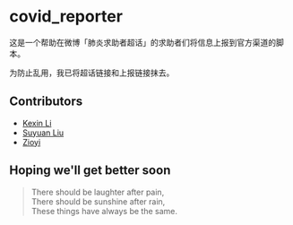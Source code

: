# covid_reporter

这是一个帮助在微博「肺炎求助者超话」的求助者们将信息上报到官方渠道的脚本。

为防止乱用，我已将超话链接和上报链接抹去。

## Contributors

- [Kexin Li](https://github.com/Kexin-Li)
- [Suyuan Liu](https://github.com/SuyuanLiu)
- [Zioyi](https://github.com/Zioyi)

## Hoping we'll get better soon

> There should be laughter after pain, <br/>
> There should be sunshine after rain, <br/>
> These things have always be the same.
